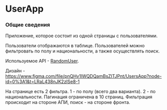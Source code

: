 # UserApp

### Общие сведения
Приложение, которое состоит из одной страницы с пользователями.

Пользователи отображаются в таблице. Пользователей можно фильтровать по полу и национальности, а также осуществлять поиск.

Используемое API - [RandomUser](https://randomuser.me/).

Дизайн - https://www.figma.com/file/pnQHv1lWQDQamBsZITJPnt/UsersApp?node-id=0%3A1&t=LRaL438nJK2zlSe8-1

На странице есть 2 фильтра. 1 - по полу (всего два варианта). 2 - по национальности. Пагинация ограничена в 10 страниц.
Фильтрация происходит на стороне АПИ, поиск - на стороне фронта.
